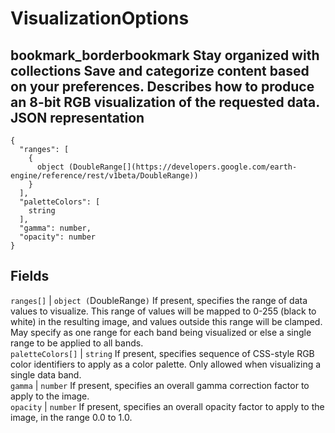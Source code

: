  
#  VisualizationOptions
bookmark_borderbookmark Stay organized with collections  Save and categorize content based on your preferences.
Describes how to produce an 8-bit RGB visualization of the requested data.
JSON representation  
---  
```
{
  "ranges": [
    {
      object (DoubleRange[](https://developers.google.com/earth-engine/reference/rest/v1beta/DoubleRange))
    }
  ],
  "paletteColors": [
    string
  ],
  "gamma": number,
  "opacity": number
}
```
  
Fields  
---  
`ranges[]` |  `object (`DoubleRange[](https://developers.google.com/earth-engine/reference/rest/v1beta/DoubleRange)`)` If present, specifies the range of data values to visualize. This range of values will be mapped to 0-255 (black to white) in the resulting image, and values outside this range will be clamped. May specify as one range for each band being visualized or else a single range to be applied to all bands.  
`paletteColors[]` |  `string` If present, specifies sequence of CSS-style RGB color identifiers to apply as a color palette. Only allowed when visualizing a single data band.  
`gamma` |  `number` If present, specifies an overall gamma correction factor to apply to the image.  
`opacity` |  `number` If present, specifies an overall opacity factor to apply to the image, in the range 0.0 to 1.0.  
